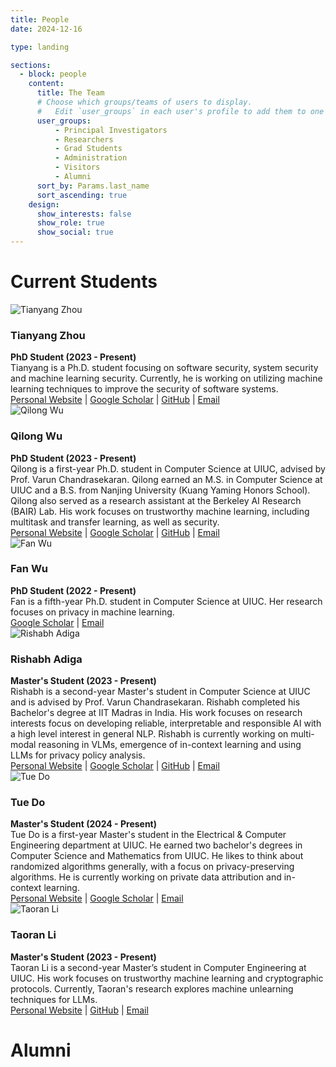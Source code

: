```yaml
---
title: People
date: 2024-12-16

type: landing

sections:
  - block: people
    content:
      title: The Team
      # Choose which groups/teams of users to display.
      #   Edit `user_groups` in each user's profile to add them to one or more of these groups.
      user_groups:
          - Principal Investigators
          - Researchers
          - Grad Students
          - Administration
          - Visitors
          - Alumni
      sort_by: Params.last_name
      sort_ascending: true
    design:
      show_interests: false
      show_role: true
      show_social: true
---
```


# Current Students

<div class="people">
    <img src="/images/tianyang_zhou.jpg" alt="Tianyang Zhou" class="img-cropped">
    <div>
        <h3>Tianyang Zhou</h3>
        <strong>PhD Student (2023 - Present)</strong><br>
        Tianyang is a Ph.D. student focusing on software security, system security and machine learning security. Currently, he is working on utilizing machine learning techniques to improve the security of software systems.<br>
        <a href="https://qsdrqs.github.io" target="_blank">Personal Website</a> |
        <a href="https://scholar.google.com/citations?user=-E4zajkAAAAJ&hl=en" target="_blank">Google Scholar</a> |
        <a href="https://github.com/qsdrqs" target="_blank">GitHub</a> |
        <a href="mailto:tz64@illinois.edu" target="_blank">Email</a>
    </div>
</div>

<div class='people'>
    <img src="/images/qilong_wu.jpg" alt="Qilong Wu" class="img-cropped" style="min-width: 150px; object-position: 50% 30%;">
    <div>
        <h3>Qilong Wu</h3>
        <strong>PhD Student (2023 - Present)</strong><br>
        Qilong is a first-year Ph.D. student in Computer Science at UIUC, advised by Prof. Varun Chandrasekaran. Qilong earned an M.S. in Computer Science at UIUC and a B.S. from Nanjing University (Kuang Yaming Honors School). Qilong also served as a research assistant at the Berkeley AI Research (BAIR) Lab. His work focuses on trustworthy machine learning, including multitask and transfer learning, as well as security.<br>
        <a href="https://www.qilongwu.com/" target="_blank">Personal Website</a> |
        <a href="https://scholar.google.com/citations?user=ad6T5ewAAAAJ&hl=en/" target="_blank">Google Scholar</a> |
        <a href="https://github.com/Ardor-Wu" target="_blank">GitHub</a> |
        <a href="mailto:qilong3@illinois.edu" target="_blank">Email</a>
    </div>
</div>

<div class='people'>
    <img src="/images/fan_wu.jpg" alt="Fan Wu" class="img-cropped">
    <div>
        <h3>Fan Wu</h3>
        <strong>PhD Student (2022 - Present)</strong><br>
        Fan is a fifth-year Ph.D. student in Computer Science at UIUC. Her research focuses on privacy in machine learning.<br>
        <a href="https://scholar.google.com/citations?user=qd8WzBMAAAAJ&hl=en" target="_blank">Google Scholar</a> |
        <a href="mailto:fanw6@illinois.edu" target="_blank">Email</a>
    </div>
</div>

<div class='people'>
    <img src="/images/rishabh_adiga.jpg" alt="Rishabh Adiga" class="img-cropped">
    <div>
        <h3>Rishabh Adiga</h3>
        <strong>Master's Student (2023 - Present)</strong><br>
        Rishabh is a second-year Master's student in Computer Science at UIUC and is advised by Prof. Varun Chandrasekaran. Rishabh completed his Bachelor's degree at IIT Madras in India. His work focuses on research interests focus on developing reliable, interpretable and responsible AI with a high level interest in general NLP. Rishabh is currently working on multi-modal reasoning in VLMs, emergence of in-context learning and using LLMs for privacy policy analysis.<br>
        <a href="https://rishabhadiga.github.io/" target="_blank">Personal Website</a> |
        <a href="https://scholar.google.com/citations?hl=en&user=D75JgJsAAAAJ" target="_blank">Google Scholar</a> |
        <a href="https://github.com/RishabhAdiga" target="_blank">GitHub</a> |
        <a href="mailto:radiga2@illinois.edu" target="_blank">Email</a>
    </div>
</div>

<div class='people'>
    <img src="/images/tue_do.jpg" alt="Tue Do" class="img-cropped">
    <div>
        <h3>Tue Do</h3>
        <strong>Master's Student (2024 - Present)</strong><br>
        Tue Do is a first-year Master's student in the Electrical & Computer Engineering department at UIUC. He earned two bachelor's degrees in Computer Science and Mathematics from UIUC.  He likes to think about randomized algorithms generally, with a focus on privacy-preserving algorithms. He is currently working on private data attribution and in-context learning.<br>
        <a href="https://tuedo2.github.io" target="_blank">Personal Website</a> |
        <a href="https://scholar.google.com/citations?hl=en&user=wmWJSxQAAAAJ" target="_blank">Google Scholar</a> |
        <a href="mailto:tuedo2@illinois.edu" target="_blank">Email</a>
    </div>
</div>

<div class='people'>
    <img src="/images/taoran_li.jpg" alt="Taoran Li" class="img-cropped">
    <div>
        <h3>Taoran Li</h3>
        <strong>Master's Student (2023 - Present)</strong><br>
        Taoran Li is a second-year Master’s student in Computer Engineering at UIUC. His work focuses on trustworthy machine learning and cryptographic protocols. Currently, Taoran's research explores machine unlearning techniques for LLMs.<br>
        <a href="https://taoranl2.github.io" target="_blank">Personal Website</a> |
        <a href="https://github.com/taoranl2" target="_blank">GitHub</a> |
        <a href="mailto:taoranl2@illinois.edu" target="_blank">Email</a>
    </div>
</div>

# Alumni
